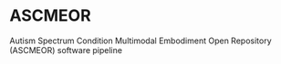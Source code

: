 # ASCMEOR
Autism Spectrum Condition Multimodal Embodiment Open Repository (ASCMEOR) software pipeline
